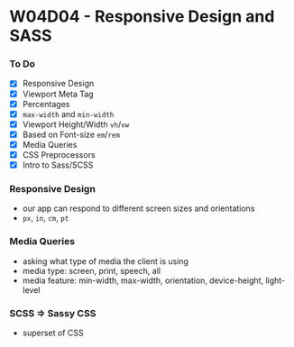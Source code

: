 # W04D04 - Responsive Design and SASS

### To Do
- [x] Responsive Design
- [x] Viewport Meta Tag
- [x] Percentages
- [x] `max-width` and `min-width`
- [x] Viewport Height/Width `vh`/`vw`
- [x] Based on Font-size `em`/`rem`
- [x] Media Queries
- [x] CSS Preprocessors
- [x] Intro to Sass/SCSS

### Responsive Design
* our app can respond to different screen sizes and orientations
* `px`, `in`, `cm`, `pt`

### Media Queries
* asking what type of media the client is using
* media type: screen, print, speech, all
* media feature: min-width, max-width, orientation, device-height, light-level

### SCSS => Sassy CSS
* superset of CSS

















# 
